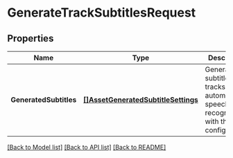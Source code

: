# GenerateTrackSubtitlesRequest

## Properties
Name | Type | Description | Notes
------------ | ------------- | ------------- | -------------
**GeneratedSubtitles** | [**[]AssetGeneratedSubtitleSettings**](AssetGeneratedSubtitleSettings.md) | Generate subtitle tracks using automatic speech recognition with this configuration. | [optional] 

[[Back to Model list]](../README.md#documentation-for-models) [[Back to API list]](../README.md#documentation-for-api-endpoints) [[Back to README]](../README.md)


